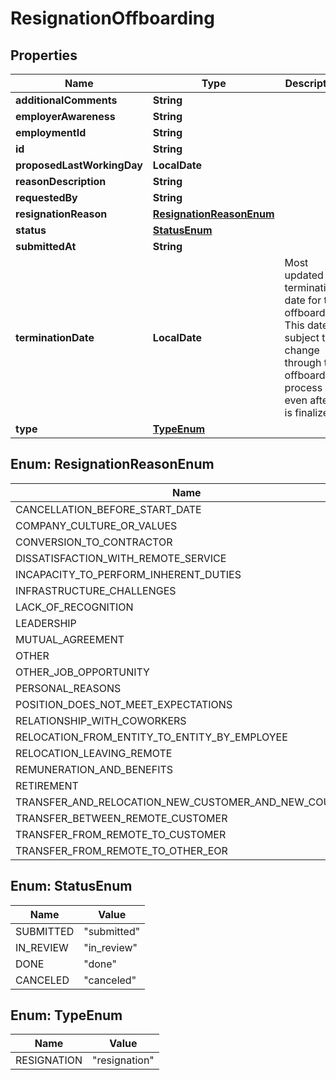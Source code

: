 

# ResignationOffboarding


## Properties

| Name | Type | Description | Notes |
|------------ | ------------- | ------------- | -------------|
|**additionalComments** | **String** |  |  [optional] |
|**employerAwareness** | **String** |  |  [optional] |
|**employmentId** | **String** |  |  |
|**id** | **String** |  |  |
|**proposedLastWorkingDay** | **LocalDate** |  |  |
|**reasonDescription** | **String** |  |  [optional] |
|**requestedBy** | **String** |  |  |
|**resignationReason** | [**ResignationReasonEnum**](#ResignationReasonEnum) |  |  |
|**status** | [**StatusEnum**](#StatusEnum) |  |  |
|**submittedAt** | **String** |  |  |
|**terminationDate** | **LocalDate** | Most updated termination date for the offboarding. This date is subject to change through the offboarding process even after it is finalized. |  |
|**type** | [**TypeEnum**](#TypeEnum) |  |  |



## Enum: ResignationReasonEnum

| Name | Value |
|---- | -----|
| CANCELLATION_BEFORE_START_DATE | &quot;cancellation_before_start_date&quot; |
| COMPANY_CULTURE_OR_VALUES | &quot;company_culture_or_values&quot; |
| CONVERSION_TO_CONTRACTOR | &quot;conversion_to_contractor&quot; |
| DISSATISFACTION_WITH_REMOTE_SERVICE | &quot;dissatisfaction_with_remote_service&quot; |
| INCAPACITY_TO_PERFORM_INHERENT_DUTIES | &quot;incapacity_to_perform_inherent_duties&quot; |
| INFRASTRUCTURE_CHALLENGES | &quot;infrastructure_challenges&quot; |
| LACK_OF_RECOGNITION | &quot;lack_of_recognition&quot; |
| LEADERSHIP | &quot;leadership&quot; |
| MUTUAL_AGREEMENT | &quot;mutual_agreement&quot; |
| OTHER | &quot;other&quot; |
| OTHER_JOB_OPPORTUNITY | &quot;other_job_opportunity&quot; |
| PERSONAL_REASONS | &quot;personal_reasons&quot; |
| POSITION_DOES_NOT_MEET_EXPECTATIONS | &quot;position_does_not_meet_expectations&quot; |
| RELATIONSHIP_WITH_COWORKERS | &quot;relationship_with_coworkers&quot; |
| RELOCATION_FROM_ENTITY_TO_ENTITY_BY_EMPLOYEE | &quot;relocation_from_entity_to_entity_by_employee&quot; |
| RELOCATION_LEAVING_REMOTE | &quot;relocation_leaving_remote&quot; |
| REMUNERATION_AND_BENEFITS | &quot;remuneration_and_benefits&quot; |
| RETIREMENT | &quot;retirement&quot; |
| TRANSFER_AND_RELOCATION_NEW_CUSTOMER_AND_NEW_COUNTRY | &quot;transfer_and_relocation_new_customer_and_new_country&quot; |
| TRANSFER_BETWEEN_REMOTE_CUSTOMER | &quot;transfer_between_remote_customer&quot; |
| TRANSFER_FROM_REMOTE_TO_CUSTOMER | &quot;transfer_from_remote_to_customer&quot; |
| TRANSFER_FROM_REMOTE_TO_OTHER_EOR | &quot;transfer_from_remote_to_other_eor&quot; |



## Enum: StatusEnum

| Name | Value |
|---- | -----|
| SUBMITTED | &quot;submitted&quot; |
| IN_REVIEW | &quot;in_review&quot; |
| DONE | &quot;done&quot; |
| CANCELED | &quot;canceled&quot; |



## Enum: TypeEnum

| Name | Value |
|---- | -----|
| RESIGNATION | &quot;resignation&quot; |



